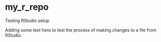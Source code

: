 # my_r_repo
Testing RStudio setup

Adding some text here to test the process of making changes to a file from RStudio.